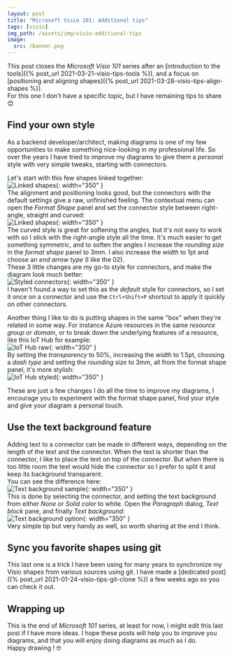 ```yaml
---
layout: post
title: "Microsoft Visio 101: Additional tips"
tags: [visio]
img_path: /assets/img/visio-additional-tips
image: 
  src: /banner.png
---
```


This post closes the *Microsoft Visio 101* series after an [introduction to the tools]({% post_url 2021-03-21-visio-tips-tools %}), and a focus on [positioning and aligning shapes]({% post_url 2021-03-28-visio-tips-align-shapes %}).  
For this one I don't have a specific topic, but I have remaining tips to share 😊


## Find your own style

As a backend developer/architect, making diagrams is one of my few opportunities to make something nice-looking in my professional life. So over the years I have tried to improve my diagrams to give them a *personal* style with very simple tweaks, starting with connectors.  

Let's start with this few shapes linked together:  
![Linked shapes](/01-linked-shapes.png){: width="350" }  
The alignment and positioning looks good, but the connectors with the default settings give a raw, unfinished feeling. The contextual menu can open the *Format Shape* panel and set the connector style between right-angle, straight and curved:  
![Linked shapes](/02-contextual-menu.png){: width="350" }  
The curved style is great for softening the angles, but it's not easy to work with so I stick with the right-angle style all the time. It's much easier to get something symmetric, and to soften the angles I increase the *rounding size* in the *format shape* panel to 3mm. I also increase the *width* to 1pt and choose an *end arrow type* (I like the 02).  
These 3 little changes are my go-to style for connectors, and make the diagram look much better:  
![Styled connectors](/03-connector-style.png){: width="350" }  
I haven't found a way to set this as the *default* style for connectors, so I set it once on a connector and use the `Ctrl+Shift+P` shortcut to apply it quickly on other connectors.  

Another thing I like to do is putting shapes in the same "box" when they're related in some way. For instance Azure resources in the same *resource group* or *domain*, or to break down the underlying features of a resource, like this IoT Hub for example:  
![IoT Hub raw](/04-iot-hub-raw.png){: width="350" }  
By setting the *transparency* to 50%, increasing the *width* to 1.5pt, choosing a *dash type* and setting the *rounding size* to 3mm, all from the format shape panel, it's more stylish:  
![IoT Hub styled](/05-iot-hub-styled.png){: width="350" }  

These are just a few changes I do all the time to improve my diagrams, I encourage you to experiment with the format shape panel, find your style and give your diagram a personal touch.


## Use the text background feature

Adding text to a connector can be made in different ways, depending on the length of the text and the connector. When the text is shorter than the connector, I like to place the text on top of the connector. But when there is too little room the text would hide the connector so I prefer to split it and keep its background transparent.  
You can see the difference here:  
![Text background sample](/06-text-background.png){: width="350" }  
This is done by selecting the connector, and setting the text background from either *None* or *Solid color* to white. Open the *Paragraph* dialog, *Text block* pane, and finally *Text background*:  
![Text background option](/07-text-background-dialog.png){: width="350" }  
Very simple tip but very handy as well, so worth sharing at the end I think.


## Sync you favorite shapes using git

This last one is a trick I have been using for many years to synchronize my Visio shapes from various sources using git. I have made a [dedicated post]({% post_url 2021-01-24-visio-tips-git-clone %}) a few weeks ago so you can check it out.  


## Wrapping up

This is the end of *Microsoft 101* series, at least for now, I might edit this last post if I have more ideas. I hope these posts will help you to improve you diagrams, and that you will enjoy doing diagrams as much as I do.  
Happy drawing ! 🤓